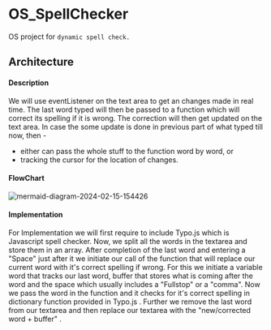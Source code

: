 # OS_SpellChecker
OS project for `dynamic spell check.`

## Architecture
#### Description
We will use eventListener on the text area to get an changes made in real time. The last word typed will then be passed to a function which will correct its spelling if it is wrong. The correction will then get updated on the text area. 
In case the some update is done in previous part of what typed till now, then - 
  - either can pass the whole stuff to the function word by word, or
  - tracking the cursor for the location of changes.

#### FlowChart
![mermaid-diagram-2024-02-15-154426](https://github.com/DPS-2005/OS_SpellChecker/assets/61118074/019995c3-10b1-4cc1-9ef5-e2ed6df683e1)

#### Implementation 
For Implementation we will first require to include Typo.js which is Javascript spell checker.
Now, we split all the words in the textarea and store them in an array.
After completion of the last word and entering a "Space" just after it we initiate our call of the function that will replace our current word with it's correct spelling if wrong.
For this we initiate a variable word that tracks our last word, buffer that stores what is coming after the word and the  space which usually includes a "Fullstop" or a "comma".
Now we pass the word in the function and it checks for it's correct spelling in dictionary function provided in Typo.js .
Further we remove the last word from our textarea and then replace our textarea with the "new/corrected word + buffer" .
